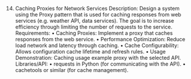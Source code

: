 14. Caching Proxies for Network Services
Description:
Design a system using the Proxy pattern that is used for
caching responses from web services (e.g. weather API,
data services). The goal is to increase efficiency through
limiting the number of requests to the service.
Requirements:
• Caching Proxies: Implement a proxy that caches
responses from the web service.
• Performance Optimization: Reduce load
network and latency through caching.
• Cache Configurability: Allows configuration
cache lifetime and refresh rules.
• Usage Demonstration: Caching usage example
proxy with the selected API.
Libraries/API:
• requests in Python (for communicating with the API).
• cachetools or similar (for cache management).
